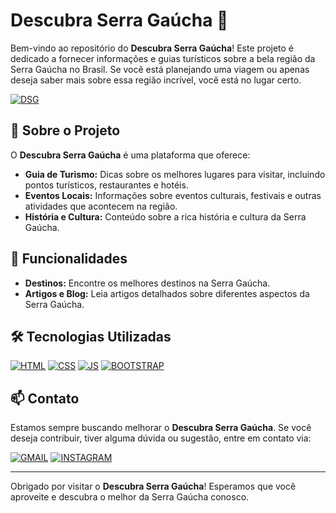 # Descubra Serra Gaúcha 🌄

Bem-vindo ao repositório do **Descubra Serra Gaúcha**! Este projeto é dedicado a fornecer informações e guias turísticos sobre a bela região da Serra Gaúcha no Brasil. Se você está planejando uma viagem ou apenas deseja saber mais sobre essa região incrível, você está no lugar certo.

[![DSG](https://img.shields.io/badge/Descubra_Serra_Gaúcha-cff0ff?style=for-the-badge&color=4169E1)](https://descubraserragaucha.com)

## 📜 Sobre o Projeto

O **Descubra Serra Gaúcha** é uma plataforma que oferece:

- **Guia de Turismo:** Dicas sobre os melhores lugares para visitar, incluindo pontos turísticos, restaurantes e hotéis.
- **Eventos Locais:** Informações sobre eventos culturais, festivais e outras atividades que acontecem na região.
- **História e Cultura:** Conteúdo sobre a rica história e cultura da Serra Gaúcha.

## 🚀 Funcionalidades

- **Destinos:** Encontre os melhores destinos na Serra Gaúcha.
- **Artigos e Blog:** Leia artigos detalhados sobre diferentes aspectos da Serra Gaúcha.

## 🛠️ Tecnologias Utilizadas

[![HTML](https://img.shields.io/badge/HTML5-E34F26?style=for-the-badge&logo=html5&logoColor=white)]()
[![CSS](https://img.shields.io/badge/CSS3-1572B6?style=for-the-badge&logo=css3&logoColor=white)]()
[![JS](https://img.shields.io/badge/JavaScript-F7DF1E?style=for-the-badge&logo=javascript&logoColor=black)]()
[![BOOTSTRAP](https://img.shields.io/badge/Bootstrap-712cf9?style=for-the-badge&logo=bootstrap&logoColor=white)]()

## 📫 Contato

Estamos sempre buscando melhorar o **Descubra Serra Gaúcha**. Se você deseja contribuir, tiver alguma dúvida ou sugestão, entre em contato via:

[![GMAIL](https://img.shields.io/badge/Gmail-D14836?style=for-the-badge&logo=gmail&logoColor=white)](mailto:contato@descubraserragaucha.com)
[![INSTAGRAM](https://img.shields.io/badge/Instagram-E4405F?style=for-the-badge&logo=instagram&logoColor=white)](https://instagram.com/dserragaucha/)


---

Obrigado por visitar o **Descubra Serra Gaúcha**! Esperamos que você aproveite e descubra o melhor da Serra Gaúcha conosco.

